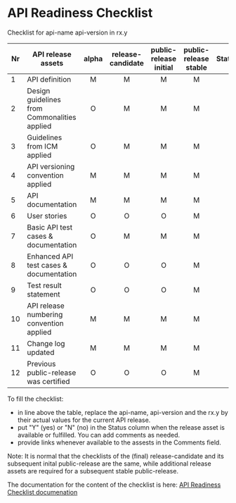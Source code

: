# API Readiness Checklist

Checklist for api-name api-version in rx.y

| Nr | API release assets  | alpha | release-candidate |  public-release<br>initial | public-release<br> stable | Status | Comments |
|----|----------------------------------------------|:-----:|:-----------------:|:-------:|:------:|:----:|:----:|
|  1 | API definition                               |   M   |         M         |    M    |    M   |      | link |
|  2 | Design guidelines from Commonalities applied |   O   |         M         |    M    |    M   |      |      |
|  3 | Guidelines from ICM applied                  |   O   |         M         |    M    |    M   |      |      |
|  4 | API versioning convention applied            |   M   |         M         |    M    |    M   |      |      |
|  5 | API documentation                            |   M   |         M         |    M    |    M   |      | link |
|  6 | User stories                                 |   O   |         O         |    O    |    M   |      | link |
|  7 | Basic API test cases & documentation         |   O   |         M         |    M    |    M   |      | link |
|  8 | Enhanced API test cases & documentation      |   O   |         O         |    O    |    M   |      | link |
|  9 | Test result statement                        |   O   |         O         |    O    |    M   |      |      |
| 10 | API release numbering convention applied     |   M   |         M         |    M    |    M   |      |      |
| 11 | Change log updated                           |   M   |         M         |    M    |    M   |      | link |
| 12 | Previous public-release was certified        |   O   |         O         |    O    |    M   |      |      |

To fill the checklist:
- in line above the table, replace the api-name, api-version and the rx.y by their actual values for the current API release.
- put "Y" (yes) or "N" (no) in the Status column when the release asset is available or fulfilled. You can add comments as needed.
- provide links whenever available to the assests in the Comments field.

Note: It is normal that the checklists of the (final) release-candidate and its subsequent inital public-release are the same, while additional release assets are required for a subsequent stable public-release.

The documentation for the content of the checklist is here: [API Readiness Checklist documenation](https://wiki.camaraproject.org/x/AgAVAQ#APIReleaseProcess-APIreadinesschecklist)
